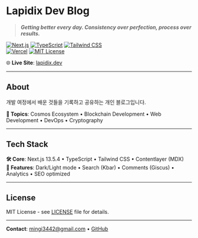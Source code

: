 # Lapidix Dev Blog

> **_Getting better every day. Consistency over perfection, process over results._**

[![Next.js](https://img.shields.io/badge/Next.js-13.5.4-black?style=flat-square&logo=next.js)](https://nextjs.org/)
[![TypeScript](https://img.shields.io/badge/TypeScript-5.1.3-blue?style=flat-square&logo=typescript)](https://www.typescriptlang.org/)
[![Tailwind CSS](https://img.shields.io/badge/Tailwind_CSS-3.3.3-38B2AC?style=flat-square&logo=tailwind-css)](https://tailwindcss.com/)  
[![Vercel](https://img.shields.io/badge/Deployed%20on-Vercel-000000?style=flat-square&logo=vercel)](https://vercel.com/)
[![MIT License](https://img.shields.io/badge/License-MIT-green?style=flat-square)](LICENSE)

🌐 **Live Site**: [lapidix.dev](https://lapidix.dev)

---

## About

개발 여정에서 배운 것들을 기록하고 공유하는 개인 블로그입니다.

**🎨 Topics**: Cosmos Ecosystem • Blockchain Development • Web Development • DevOps • Cryptography

---

## Tech Stack

**🛠️ Core**: Next.js 13.5.4 • TypeScript • Tailwind CSS • Contentlayer (MDX)  
**🚀 Features**: Dark/Light mode • Search (Kbar) • Comments (Giscus) • Analytics • SEO optimized

---

## License

MIT License - see [LICENSE](LICENSE) file for details.

---

**Contact**: [mingi3442@gmail.com](mailto:mingi3442@gmail.com) • [GitHub](https://github.com/lapidix)
